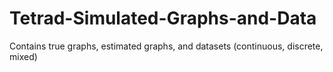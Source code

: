 # Tetrad-Simulated-Graphs-and-Data
Contains true graphs, estimated graphs, and datasets (continuous, discrete, mixed)
